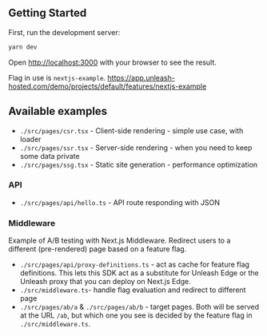 ## Getting Started

First, run the development server:

```bash
yarn dev
```

Open [http://localhost:3000](http://localhost:3000) with your browser to see the result.

Flag in use is `nextjs-example`. https://app.unleash-hosted.com/demo/projects/default/features/nextjs-example

## Available examples

- `./src/pages/csr.tsx` - Client-side rendering - simple use case, with loader
- `./src/pages/ssr.tsx` - Server-side rendering - when you need to keep some data private
- `./src/pages/ssg.tsx` - Static site generation - performance optimization

### API

- `./src/pages/api/hello.ts` - API route responding with JSON

### Middleware

Example of A/B testing with Next.js Middleware.
Redirect users to a different (pre-rendered) page based on a feature flag.

- `./src/pages/api/proxy-definitions.ts` - act as cache for feature flag definitions. This lets this SDK act as a substitute for Unleash Edge or the Unleash proxy that you can deploy on Next.js Edge.
- `./src/middleware.ts`- handle flag evaluation and redirect to different page
- `./src/pages/ab/a` & `./src/pages/ab/b` - target pages. Both will be served at the URL `/ab`, but which one you see is decided by the feature flag in `./src/middleware.ts`.
